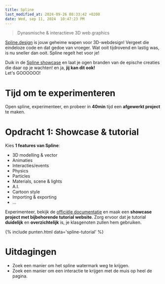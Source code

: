```yaml
---
title: Spline
last_modified_at: 2024-09-26 08:33:42 +0200
date: Wed, sep 11, 2024  10:47:23 PM
---
```


> Dynasmische & interactieve 3D web graphics

[Spline.design](https://spline.design/) is jouw geheime wapen voor 3D-webdesign! Vergeet die eindeloze code en dat gedoe van vroeger. Wat ooit tijdrovend en lastig was, is nu sneller dan ooit. Spline regelt het voor je!

Duik in de [Spline showcase](https://spline.design/examples) en laat je ogen branden van de epische creaties die daar op je wachten! en ja, **jij kan dit ook!**  
Let's GOOOOOO!

# Tijd om te experimenteren

Open spline, experimenteer, en probeer in **40min** tijd een **afgewerkt project** te maken.

# Opdracht 1: Showcase & tutorial

Kies **1 features van Spline**:
- 3D modelling & vector
- Animaties
- Interacties/events
- Physics
- Particles
- Materials, scene & lights
- A.I.
- Cartoon style
- Importing & exporting
- ...

Experimenteer, bekijk de [officiële documentatie](https://docs.spline.design/doc/-getting-started/doc390iSGamE) en maak een **showcase project met bijbehorende tutorial website**.
Zorg ervoor dat je tutorial **duidelijk** en **overzichtelijk** is, je klasgenoten zullen hem gebruiken.

{% include punten.html data='spline-tutorial' %}

# Uitdagingen

- Zoek een manier om het spline watermark weg te krijgen.
- Zoek een manier om een interactie te krijgen met de muis op heel de pagina.
